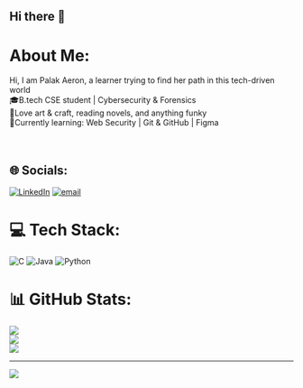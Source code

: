 ## Hi there 👋
# About Me:
Hi, I am Palak Aeron, a learner trying to find her path in this tech-driven world<br>🎓B.tech CSE student | Cybersecurity & Forensics<br> 🎨Love art & craft, reading novels, and anything funky  <br>🌱Currently learning: Web Security | Git & GitHub | Figma<br><br> <br>


## 🌐 Socials:
[![LinkedIn](https://img.shields.io/badge/LinkedIn-%230077B5.svg?logo=linkedin&logoColor=white)](https://linkedin.com/in/https://www.linkedin.com/in/palakaeron?utm_source=share&utm_campaign=share_via&utm_content=profile&utm_medium=android_app) [![email](https://img.shields.io/badge/Email-D14836?logo=gmail&logoColor=white)](mailto:palakaeron.work@gmail.com) 

# 💻 Tech Stack:
![C](https://img.shields.io/badge/c-%2300599C.svg?style=for-the-badge&logo=c&logoColor=white) ![Java](https://img.shields.io/badge/java-%23ED8B00.svg?style=for-the-badge&logo=openjdk&logoColor=white) ![Python](https://img.shields.io/badge/python-3670A0?style=for-the-badge&logo=python&logoColor=ffdd54)
# 📊 GitHub Stats:
![](https://github-readme-stats.vercel.app/api?username=palakaeron&theme=shadow_blue&hide_border=false&include_all_commits=false&count_private=false)<br/>
![](https://nirzak-streak-stats.vercel.app/?user=palakaeron&theme=shadow_blue&hide_border=false)<br/>
![](https://github-readme-stats.vercel.app/api/top-langs/?username=palakaeron&theme=shadow_blue&hide_border=false&include_all_commits=false&count_private=false&layout=compact)

---
[![](https://visitcount.itsvg.in/api?id=palakaeron&icon=0&color=0)](https://visitcount.itsvg.in)


